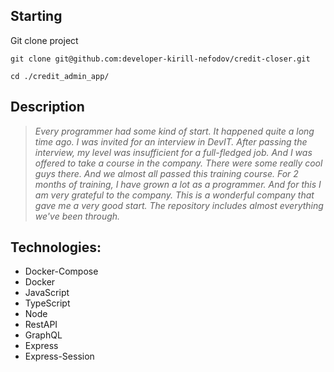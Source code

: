 
## Starting

Git clone project
```
git clone git@github.com:developer-kirill-nefodov/credit-closer.git

cd ./credit_admin_app/
```

## Description
>*Every programmer had some kind of start.
It happened quite a long time ago.
I was invited for an interview in DevIT.
After passing the interview, my level was insufficient for a full-fledged job.
And I was offered to take a course in the company.
There were some really cool guys there.
And we almost all passed this training course.
For 2 months of training, I have grown a lot as a programmer.
And for this I am very grateful to the company.
This is a wonderful company that gave me a very good start.
The repository includes almost everything we've been through.*


## Technologies:
* Docker-Compose
* Docker
* JavaScript
* TypeScript
* Node
* RestAPI
* GraphQL
* Express
* Express-Session
